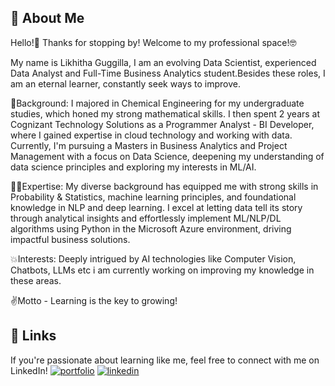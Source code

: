 



## 🚀 About Me
Hello!👋 Thanks for stopping by! Welcome to my professional space!🤓

My name is Likhitha Guggilla, I am an evolving Data Scientist, experienced Data Analyst and Full-Time Business Analytics student.Besides these roles, I am an eternal learner, constantly seek ways to improve.


👔Background: I majored in Chemical Engineering for my undergraduate studies, which honed my strong mathematical skills. I then spent 2 years at Cognizant Technology Solutions as a Programmer Analyst - BI Developer, where I gained expertise in cloud technology and working with data. Currently, I'm pursuing a Masters in Business Analytics and Project Management with a focus on Data Science, deepening my understanding of data science principles and exploring my interests in ML/AI.

👩‍💻Expertise: My diverse background has equipped me with strong skills in Probability & Statistics, machine learning principles, and foundational knowledge in NLP and deep learning. I excel at letting data tell its story through analytical insights and effortlessly implement ML/NLP/DL algorithms using Python in the Microsoft Azure environment, driving impactful business solutions.

💥Interests: Deeply intrigued by AI technologies like Computer Vision, Chatbots, LLMs etc i am currently working on improving my knowledge in these areas.

✌️Motto - Learning is the key to growing! 











## 🔗 Links
If you're passionate about learning like me, feel free to connect with me on LinkedIn!
[![portfolio](https://img.shields.io/badge/my_portfolio-000?style=for-the-badge&logo=ko-fi&logoColor=white)](https://github.com/LikhithaGuggilla)
[![linkedin](https://img.shields.io/badge/linkedin-0A66C2?style=for-the-badge&logo=linkedin&logoColor=white)](https://www.linkedin.com/in/likhithaguggilla0500/)



